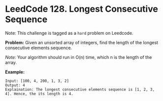 # LeedCode 128. Longest Consecutive Sequence

Note: This challenge is tagged as a `hard` problem on Leedcode.

<b>Problem:</b> Given an unsorted array of integers, find the length of the longest consecutive elements sequence.

<i>Note:</i> Your algorithm should run in O(n) time, which n is the length of the array.

<b>Example:</b>

```
Input: [100, 4, 200, 1, 3, 2]
Output: 4
Explaination: The longest consecutive elements sequence is [1, 2, 3, 4]. Hence, the its length is 4.
```
